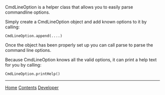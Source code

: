 CmdLineOption is a helper class that allows you to easily parse commandline options.

Simply create a CmdLineOption object and add known options to it by calling:

```
CmdLineOption.append(....)
```

Once the object has been properly set up you can call parse to parse the command line options.

Because CmdLineOption knows all the valid options, it can print a help text for you by calling:

```
CmdLineOption.printHelp()
```



---

[Home](http://code.google.com/p/ivef-sdk/) [Contents](Contents.md) [Developer](Developer.md)